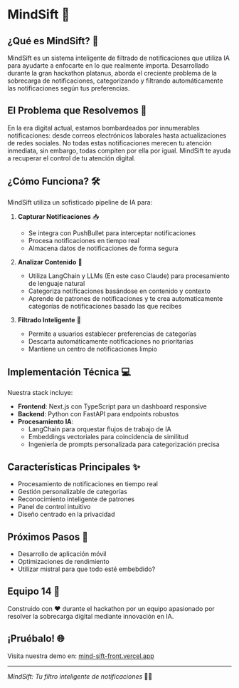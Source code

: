 # MindSift 🧠

## ¿Qué es MindSift? 🤔

MindSift es un sistema inteligente de filtrado de notificaciones que utiliza IA para ayudarte a enfocarte en lo que realmente importa. Desarrollado durante la gran hackathon platanus, aborda el creciente problema de la sobrecarga de notificaciones, categorizando y filtrando automáticamente las notificaciones según tus preferencias.

## El Problema que Resolvemos 📱

En la era digital actual, estamos bombardeados por innumerables notificaciones: desde correos electrónicos laborales hasta actualizaciones de redes sociales. No todas estas notificaciones merecen tu atención inmediata, sin embargo, todas compiten por ella por igual. MindSift te ayuda a recuperar el control de tu atención digital.

## ¿Cómo Funciona? 🛠️

MindSift utiliza un sofisticado pipeline de IA para:

1. **Capturar Notificaciones** 📥
   - Se integra con PushBullet para interceptar notificaciones
   - Procesa notificaciones en tiempo real
   - Almacena datos de notificaciones de forma segura

2. **Analizar Contenido** 🤖
   - Utiliza LangChain y LLMs (En este caso Claude) para procesamiento de lenguaje natural
   - Categoriza notificaciones basándose en contenido y contexto
   - Aprende de patrones de notificaciones y te crea automaticamente categorías de notificaciones basado las que recibes

3. **Filtrado Inteligente** 🎯
   - Permite a usuarios establecer preferencias de categorías
   - Descarta automáticamente notificaciones no prioritarias
   - Mantiene un centro de notificaciones limpio

## Implementación Técnica 💻

Nuestra stack incluye:

- **Frontend**: Next.js con TypeScript para un dashboard responsive
- **Backend**: Python con FastAPI para endpoints robustos
- **Procesamiento IA**: 
  - LangChain para orquestar flujos de trabajo de IA
  - Embeddings vectoriales para coincidencia de similitud
  - Ingeniería de prompts personalizada para categorización precisa

## Características Principales ✨

- Procesamiento de notificaciones en tiempo real
- Gestión personalizable de categorías
- Reconocimiento inteligente de patrones
- Panel de control intuitivo
- Diseño centrado en la privacidad

## Próximos Pasos 🚀

- Desarrollo de aplicación móvil
- Optimizaciones de rendimiento
- Utilizar mistral para que todo esté embebdido?

## Equipo 14 👥

Construido con ❤️ durante el hackathon por un equipo apasionado por resolver la sobrecarga digital mediante innovación en IA.

## ¡Pruébalo! 🌐

Visita nuestra demo en: [mind-sift-front.vercel.app](https://mind-sift-front.vercel.app/)

---

*MindSift: Tu filtro inteligente de notificaciones* 🧠✨
